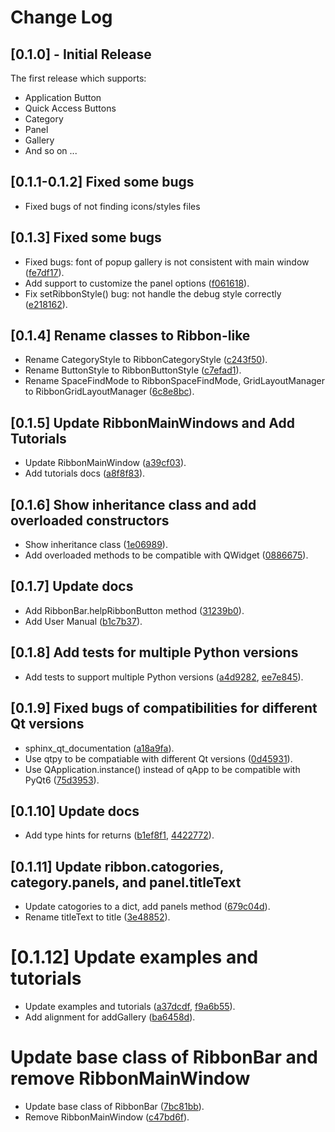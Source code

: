 # Change Log


## [0.1.0] - Initial Release

The first release which supports:

- Application Button
- Quick Access Buttons
- Category
- Panel
- Gallery
- And so on ...

## [0.1.1-0.1.2] Fixed some bugs

- Fixed bugs of not finding icons/styles files

## [0.1.3] Fixed some bugs

- Fixed bugs: font of popup gallery is not consistent with main window 
  ([fe7df17](https://github.com/haiiliin/pyqtribbon/commit/fe7df170c520234e172fd03d39b2e81b5b01b991)).
- Add support to customize the panel options 
  ([f061618](https://github.com/haiiliin/pyqtribbon/commit/f061618f879c64ef55dfcc831a59093c8fd3f4c8)).
- Fix setRibbonStyle() bug: not handle the debug style correctly
  ([e218162](https://github.com/haiiliin/pyqtribbon/commit/e2181626d92639834d8a80f8da2f95dc4e6cdb46)).

## [0.1.4] Rename classes to Ribbon-like

- Rename CategoryStyle to RibbonCategoryStyle
  ([c243f50](https://github.com/haiiliin/pyqtribbon/commit/c243f508311271c6309b5c0c4d0f899668e36b6d)).
- Rename ButtonStyle to RibbonButtonStyle
  ([c7efad1](https://github.com/haiiliin/pyqtribbon/commit/c7efad1c5a5c43f50ba8deeff57dd53c5b1c17e5)).
- Rename SpaceFindMode to RibbonSpaceFindMode, GridLayoutManager to RibbonGridLayoutManager 
  ([6c8e8bc](https://github.com/haiiliin/pyqtribbon/commit/6c8e8bcb10a412a430a9f481380c12a73b6c9984)).

## [0.1.5] Update RibbonMainWindows and Add Tutorials

- Update RibbonMainWindow 
  ([a39cf03](https://github.com/haiiliin/pyqtribbon/commit/a39cf033fe3e57e941c00f76038761c4d71dd80f)).
- Add tutorials docs
  ([a8f8f83](https://github.com/haiiliin/pyqtribbon/commit/a8f8f836a200cac3028481d6f046fad3cf1776dd)).
  
## [0.1.6] Show inheritance class and add overloaded constructors

- Show inheritance class 
  ([1e06989](https://github.com/haiiliin/pyqtribbon/commit/1e06989b57813840e04b2f8f69788c3ee6026274)).
- Add overloaded methods to be compatible with QWidget
  ([0886675](https://github.com/haiiliin/pyqtribbon/commit/0886675b2da7d5aacb757a4e955b71e49cc20f1b)).

## [0.1.7] Update docs

- Add RibbonBar.helpRibbonButton method
  ([31239b0](https://github.com/haiiliin/pyqtribbon/commit/31239b0b557cc0a91d450be1a7614b518eed02d6)).
- Add User Manual
  ([b1c7b37](https://github.com/haiiliin/pyqtribbon/commit/b1c7b37c6e4b11e6b8a5492bf94c4955c16cf2ba)).
## [0.1.8] Add tests for multiple Python versions

- Add tests to support multiple Python versions
  ([a4d9282](https://github.com/haiiliin/pyqtribbon/commit/a4d9282da76bee0a3e625d8f266380d1d8b9a704), 
  [ee7e845](https://github.com/haiiliin/pyqtribbon/commit/ee7e8453f0991b24c163305c388d6da28a2b1747)).

## [0.1.9] Fixed bugs of compatibilities  for different Qt versions

- sphinx_qt_documentation
  ([a18a9fa](https://github.com/haiiliin/pyqtribbon/commit/a18a9fac21445e8adfdcca82036254b3277304c8)).
- Use qtpy to be compatiable with different Qt versions
  ([0d45931](https://github.com/haiiliin/pyqtribbon/commit/0d4593159f5ba8e1b8787419f5bd6520ed035582)).
- Use QApplication.instance() instead of qApp to be compatible with PyQt6
  ([75d3953](https://github.com/haiiliin/pyqtribbon/commit/75d395328541ccea829e2e33012ea4c1cba74628)).

## [0.1.10] Update docs

- Add type hints for returns
  ([b1ef8f1](https://github.com/haiiliin/pyqtribbon/commit/b1ef8f10377e619634108ce6400897070f40fc55), 
  [4422772](https://github.com/haiiliin/pyqtribbon/commit/44227722280373a1af89571a8003cc121a4efa70)).

## [0.1.11] Update ribbon.catogories, category.panels, and panel.titleText

- Update catogories to a dict, add panels method
  ([679c04d](https://github.com/haiiliin/pyqtribbon/commit/679c04d04adfe8fe92443fb34b6ac2ed00d40355)).
- Rename titleText to title
  ([3e48852](https://github.com/haiiliin/pyqtribbon/commit/3e48852cf71e543eda8813b7e8cafdc6bbfcaa84)).

# [0.1.12] Update examples and tutorials 

- Update examples and tutorials 
  ([a37dcdf](https://github.com/haiiliin/pyqtribbon/commit/a37dcdfa8d4eae74bfb6a1186fb63914d35a5c42),
  [f9a6b55](https://github.com/haiiliin/pyqtribbon/commit/f9a6b55d9da7b17838ff72021f48e7af1a5941d7)).
- Add alignment for addGallery 
  ([ba6458d](https://github.com/haiiliin/pyqtribbon/commit/ba6458d49d94bc85dc8b8a1434641e58d103c84b)).

# Update base class of RibbonBar and remove RibbonMainWindow

- Update base class of RibbonBar
  ([7bc81bb](https://github.com/haiiliin/pyqtribbon/commit/7bc81bbaf3d8bba5ed3309f5424e353185d1df9e)).
- Remove RibbonMainWindow 
  ([c47bd6f](https://github.com/haiiliin/pyqtribbon/commit/c47bd6fc797431e7effc7898a53c7039a7bc9356)). 